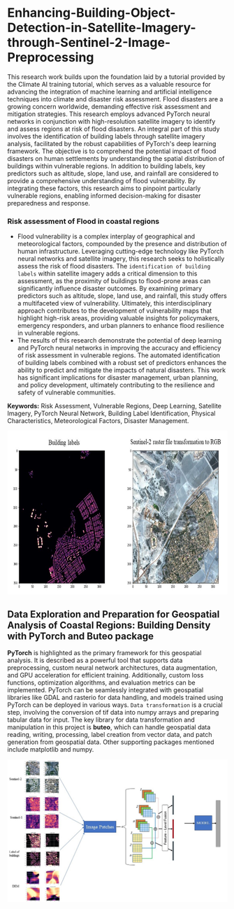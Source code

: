 # Enhancing-Building-Object-Detection-in-Satellite-Imagery-through-Sentinel-2-Image-Preprocessing
  This research work builds upon the foundation laid by a tutorial provided by the Climate AI training tutorial, which serves as a valuable resource for advancing the integration of machine learning and artificial intelligence techniques into climate and disaster risk assessment. Flood disasters are a growing concern worldwide, demanding effective risk assessment and mitigation strategies. This research employs advanced PyTorch neural networks in conjunction with high-resolution satellite imagery to identify and assess regions at risk of flood disasters. An integral part of this study involves the identification of building labels through satellite imagery analysis, facilitated by the robust capabilities of PyTorch's deep learning framework. The objective is to comprehend the potential impact of flood disasters on human settlements by understanding the spatial distribution of buildings within vulnerable regions. In addition to building labels, key predictors such as altitude, slope, land use, and rainfall are considered to provide a comprehensive understanding of flood vulnerability. By integrating these factors, this research aims to pinpoint particularly vulnerable regions, enabling informed decision-making for disaster preparedness and response.

### Risk assessment of Flood in coastal regions
- Flood vulnerability is a complex interplay of geographical and meteorological factors, compounded by the presence and distribution of human infrastructure. Leveraging cutting-edge technology like PyTorch neural networks and satellite imagery, this research seeks to holistically assess the risk of flood disasters. The `identification of building labels` within satellite imagery adds a critical dimension to this assessment, as the proximity of buildings to flood-prone areas can significantly influence disaster outcomes. By examining primary predictors such as altitude, slope, land use, and rainfall, this study offers a multifaceted view of vulnerability. Ultimately, this interdisciplinary approach contributes to the development of vulnerability maps that highlight high-risk areas, providing valuable insights for policymakers, emergency responders, and urban planners to enhance flood resilience in vulnerable regions.
- The results of this research demonstrate the potential of deep learning and PyTorch neural networks in improving the accuracy and efficiency of risk assessment in vulnerable regions. The automated identification of building labels combined with a robust set of predictors enhances the ability to predict and mitigate the impacts of natural disasters. This work has significant implications for disaster management, urban planning, and policy development, ultimately contributing to the resilience and safety of vulnerable communities.

**Keywords:** Risk Assessment, Vulnerable Regions, Deep Learning, Satellite Imagery, PyTorch Neural Network, Building Label Identification, Physical Characteristics, Meteorological Factors, Disaster Management.

<img src="https://github.com/sagarlimbu0/Enhancing-Building-Object-Detection-in-Satellite-Imagery-through-Sentinel-2-Image-Preprocessing/blob/main/data/screenshots/image_preprocessing.jpg" alt="Google Colab" width="800" height="375">


## Data Exploration and Preparation for Geospatial Analysis of Coastal Regions: Building Density with PyTorch and Buteo package
  **PyTorch** is highlighted as the primary framework for this geospatial analysis. It is described as a powerful tool that supports data preprocessing, custom neural network architectures, data augmentation, and GPU acceleration for efficient training. Additionally, custom loss functions, optimization algorithms, and evaluation metrics can be implemented. PyTorch can be seamlessly integrated with geospatial libraries like GDAL and rasterio for data handling, and models trained using PyTorch can be deployed in various ways.
  `Data transformation` is a crucial step, involving the conversion of tif data into numpy arrays and preparing tabular data for input. The key library for data transformation and manipulation in this project is **buteo**, which can handle geospatial data reading, writing, processing, label creation from vector data, and patch generation from geospatial data. Other supporting packages mentioned include matplotlib and numpy.

  ![image_generation](https://github.com/sagarlimbu0/Enhancing-Building-Object-Detection-in-Satellite-Imagery-through-Sentinel-2-Image-Preprocessing/blob/main/data/screenshots/model_diagram.jpg)
